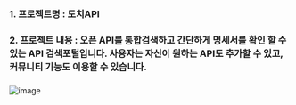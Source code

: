 ### 1. 프로젝트명 : 도치API

### 2. 프로젝트 내용 : 오픈 API를 통합검색하고 간단하게 명세서를 확인 할 수 있는 API 검색포털입니다. 사용자는 자신이 원하는 API도 추가할 수 있고, 커뮤니티 기능도 이용할 수 있습니다.

### 

![image](https://github.com/user-attachments/assets/e4485ccf-146c-4380-b498-e661a2b864f8)
